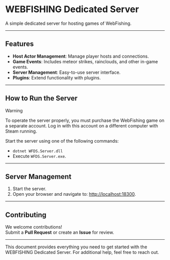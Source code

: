 ﻿# WEBFISHING Dedicated Server

A simple dedicated server for hosting games of WebFishing.

---

## Features
- **Host Actor Management**: Manage player hosts and connections.
- **Game Events**: Includes meteor strikes, rainclouds, and other in-game events.
- **Server Management**: Easy-to-use server interface.
- **Plugins**: Extend functionality with plugins.

---

## How to Run the Server

> [!WARNING]  
> To operate the server properly, you must purchase the WebFishing game on a separate account. Log in with this account on a different computer with Steam running.

Start the server using one of the following commands:
- `dotnet WFDS.Server.dll`
- Execute `WFDS.Server.exe`.

---

## Server Management
1. Start the server.
2. Open your browser and navigate to: [http://localhost:18300](http://localhost:18300).

---

## Contributing
We welcome contributions!  
Submit a **Pull Request** or create an **Issue** for review.

---

This document provides everything you need to get started with the WEBFISHING Dedicated Server. For additional help, feel free to reach out.
